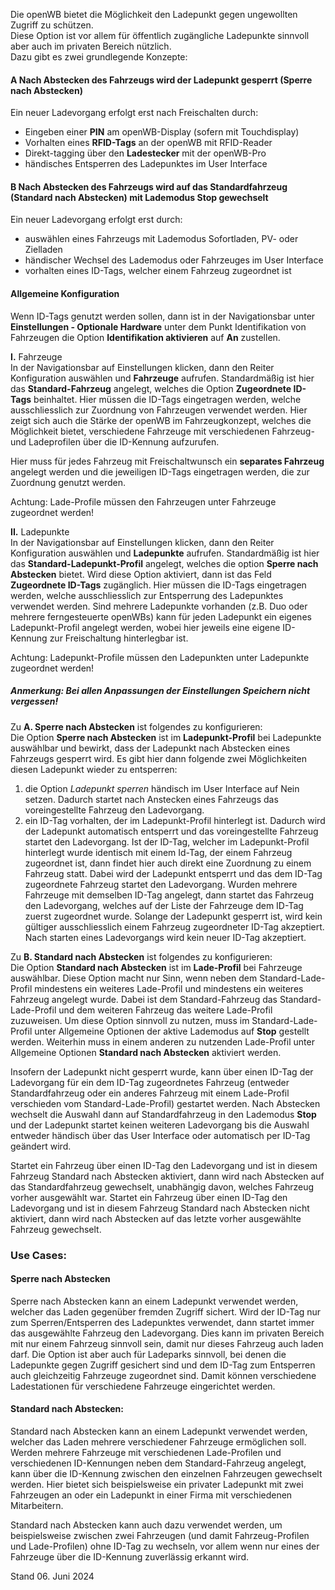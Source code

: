Die openWB bietet die Möglichkeit den Ladepunkt gegen ungewollten Zugriff zu schützen.   
Diese Option ist vor allem für öffentlich zugängliche Ladepunkte sinnvoll aber auch im privaten Bereich nützlich.  
Dazu gibt es zwei grundlegende Konzepte:

#### **A** Nach Abstecken des Fahrzeugs wird der Ladepunkt gesperrt (Sperre nach Abstecken)  
Ein neuer Ladevorgang erfolgt erst nach Freischalten durch:
- Eingeben einer **PIN** am openWB-Display (sofern mit Touchdisplay)
- Vorhalten eines **RFID-Tags** an der openWB mit RFID-Reader
- Direkt-tagging über den **Ladestecker** mit der openWB-Pro
- händisches Entsperren des Ladepunktes im User Interface

#### **B** Nach Abstecken des Fahrzeugs wird auf das Standardfahrzeug (Standard nach Abstecken) mit Lademodus **Stop** gewechselt  
Ein neuer Ladevorgang erfolgt erst durch:
- auswählen eines Fahrzeugs mit Lademodus Sofortladen, PV- oder Zielladen
- händischer Wechsel des Lademodus oder Fahrzeuges im User Interface
- vorhalten eines ID-Tags, welcher einem Fahrzeug zugeordnet ist

#### Allgemeine Konfiguration
Wenn ID-Tags genutzt werden sollen, dann ist in der Navigationsbar unter **Einstellungen - Optionale Hardware** unter dem Punkt Identifikation von Fahrzeugen die Option **Identifikation aktivieren** auf **An** zustellen.

**I.** Fahrzeuge  
In der Navigationsbar auf Einstellungen klicken, dann den Reiter Konfiguration auswählen und **Fahrzeuge** aufrufen. Standardmäßig ist hier das **Standard-Fahrzeug** angelegt, welches die Option **Zugeordnete ID-Tags** beinhaltet. Hier müssen die ID-Tags eingetragen werden, welche ausschliesslich zur Zuordnung von Fahrzeugen verwendet werden. Hier zeigt sich auch die Stärke der openWB im Fahrzeugkonzept, welches die Möglichkeit bietet, verschiedene Fahrzeuge mit verschiedenen Fahrzeug- und Ladeprofilen über die ID-Kennung aufzurufen.

Hier muss für jedes Fahrzeug mit Freischaltwunsch ein **separates Fahrzeug** angelegt werden und die jeweiligen ID-Tags eingetragen werden, die zur Zuordnung genutzt werden.

Achtung: Lade-Profile müssen den Fahrzeugen unter Fahrzeuge zugeordnet werden!

**II.** Ladepunkte  
In der Navigationsbar auf Einstellungen klicken, dann den Reiter Konfiguration auswählen und **Ladepunkte** aufrufen.
Standardmäßig ist hier das **Standard-Ladepunkt-Profil** angelegt, welches die option **Sperre nach Abstecken** bietet. Wird diese Option aktiviert, dann ist das Feld **Zugeordnete ID-Tags** zugänglich.
Hier müssen die ID-Tags eingetragen werden, welche ausschliesslich zur Entsperrung des Ladepunktes verwendet werden. Sind mehrere Ladepunkte vorhanden (z.B. Duo oder mehrere ferngesteuerte openWBs) kann für jeden Ladepunkt ein eigenes Ladepunkt-Profil angelegt werden, wobei hier jeweils eine eigene ID-Kennung zur Freischaltung hinterlegbar ist. 

Achtung: Ladepunkt-Profile müssen den Ladepunkten unter Ladepunkte zugeordnet werden!

##### Anmerkung: Bei allen Anpassungen der Einstellungen Speichern nicht vergessen!

Zu **A. Sperre nach Abstecken** ist folgendes zu konfigurieren:  
Die Option **Sperre nach Abstecken** ist im **Ladepunkt-Profil** bei Ladepunkte auswählbar und bewirkt, dass der Ladepunkt nach Abstecken eines Fahrzeugs gesperrt wird. Es gibt hier dann folgende zwei Möglichkeiten diesen Ladepunkt wieder zu entsperren:
1. die Option *Ladepunkt sperren* händisch im User Interface auf Nein setzen. Dadurch startet nach Anstecken eines Fahrzeugs das voreingestellte Fahrzeug den Ladevorgang.
2. ein ID-Tag vorhalten, der im Ladepunkt-Profil hinterlegt ist. Dadurch wird der Ladepunkt automatisch entsperrt und das voreingestellte Fahrzeug startet den Ladevorgang. Ist der ID-Tag, welcher im Ladepunkt-Profil hinterlegt wurde identisch mit einem Id-Tag, der einem Fahrzeug zugeordnet ist, dann findet hier auch direkt eine Zuordnung zu einem Fahrzeug statt. Dabei wird der Ladepunkt entsperrt und das dem ID-Tag zugeordnete Fahrzeug startet den Ladevorgang. 
Wurden mehrere Fahrzeuge mit demselben ID-Tag angelegt, dann startet das Fahrzeug den Ladevorgang, welches auf der Liste der Fahrzeuge dem ID-Tag zuerst zugeordnet wurde.
Solange der Ladepunkt gesperrt ist, wird kein gültiger ausschliesslich einem Fahrzeug zugeordneter ID-Tag akzeptiert.
Nach starten eines Ladevorgangs wird kein neuer ID-Tag akzeptiert.

Zu **B. Standard nach Abstecken** ist folgendes zu konfigurieren:  
Die Option **Standard nach Abstecken** ist im **Lade-Profil** bei Fahrzeuge auswählbar. Diese Option macht nur Sinn, wenn neben dem Standard-Lade-Profil mindestens ein weiteres Lade-Profil und mindestens ein weiteres Fahrzeug angelegt wurde. Dabei ist dem Standard-Fahrzeug das Standard-Lade-Profil und dem weiteren Fahrzeug das weitere Lade-Profil zuzuweisen.
Um diese Option sinnvoll zu nutzen, muss im Standard-Lade-Profil unter Allgemeine Optionen der aktive Lademodus auf **Stop** gestellt werden.
Weiterhin muss in einem anderen zu nutzenden Lade-Profil unter Allgemeine Optionen **Standard nach Abstecken** aktiviert werden.

Insofern der Ladepunkt nicht gesperrt wurde, kann über einen ID-Tag der Ladevorgang für ein dem ID-Tag zugeordnetes Fahrzeug (entweder Standardfahrzeug oder ein anderes Fahrzeug mit einem Lade-Profil verschieden vom Standard-Lade-Profil) gestartet werden. Nach Abstecken wechselt die Auswahl dann auf Standardfahrzeug in den Lademodus **Stop** und der Ladepunkt startet keinen weiteren Ladevorgang bis die Auswahl entweder händisch über das User Interface oder automatisch per ID-Tag geändert wird.

Startet ein Fahrzeug über einen ID-Tag den Ladevorgang und ist in diesem Fahrzeug Standard nach Abstecken aktiviert, dann wird nach Abstecken auf das Standardfahrzeug gewechselt, unabhängig davon, welches Fahrzeug vorher ausgewählt war.
Startet ein Fahrzeug über einen ID-Tag den Ladevorgang und ist in diesem Fahrzeug Standard nach Abstecken nicht aktiviert, dann wird nach Abstecken auf das letzte vorher ausgewählte Fahrzeug gewechselt.

### Use Cases:

#### Sperre nach Abstecken
Sperre nach Abstecken kann an einem Ladepunkt verwendet werden, welcher das Laden gegenüber fremden Zugriff sichert. Wird der ID-Tag nur zum Sperren/Entsperren des Ladepunktes verwendet, dann startet immer das ausgewählte Fahrzeug den Ladevorgang. Dies kann im privaten Bereich mit nur einem Fahrzeug sinnvoll sein, damit nur dieses Fahrzeug auch laden darf. Die Option ist aber auch für Ladeparks sinnvoll, bei denen die Ladepunkte gegen Zugriff gesichert sind und dem ID-Tag zum Entsperren auch gleichzeitig Fahrzeuge zugeordnet sind. Damit können verschiedene Ladestationen für verschiedene Fahrzeuge eingerichtet werden.

#### Standard nach Abstecken:
Standard nach Abstecken kann an einem Ladepunkt verwendet werden, welcher das Laden mehrere verschiedener Fahrzeuge ermöglichen soll. Werden mehrere Fahrzeuge mit verschiedenen Lade-Profilen und verschiedenen ID-Kennungen neben dem Standard-Fahrzeug angelegt, kann über die ID-Kennung zwischen den einzelnen Fahrzeugen gewechselt werden. Hier bietet sich beispielsweise ein privater Ladepunkt mit zwei Fahrzeugen an oder ein Ladepunkt in einer Firma mit verschiedenen Mitarbeitern.

Standard nach Abstecken kann auch dazu verwendet werden, um beispielsweise zwischen zwei Fahrzeugen (und damit Fahrzeug-Profilen und Lade-Profilen) ohne ID-Tag zu wechseln, vor allem wenn nur eines der Fahrzeuge über die ID-Kennung zuverlässig erkannt wird.

Stand 06. Juni 2024


